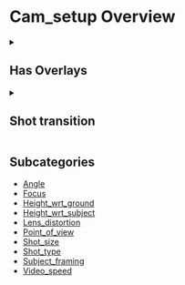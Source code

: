# Cam_setup Overview

<details>
<summary><h2>Has Overlays</h2></summary>


<h3>🔵 Label Name:</h3>
<code>has_overlays</code>


<h3>📖 Definition:</h3>
Does the shot contain on-screen overlays, such as watermarks, or titles, or subtitles, or icons, or heads-up displays, or framing elements?

<details>
<summary><h4> Question (Definition)</h4></summary>

</details>

<details>
<summary><h4> Alternative Question</h4></summary>

- Does the video have any added text or graphics on the screen?

- Are there watermarks, titles, or subtitles visible in the shot?

- Does this shot contain icons, labels, or other graphical elements?

- Is there a heads-up display or interface overlay present?

- Are there any framing elements like borders or guide markers?

- Does the video include non-diegetic text or symbols on-screen?

- Are any subtitles or captions displayed in the scene?

- Does this shot contain on-screen information not naturally part of the scene?

</details>

<details>
<summary><h4> Prompt (Definition)</h4></summary>

- A shot containing on-screen overlays, such as watermarks, titles, subtitles, icons, HUDs, or framing elements.

</details>

<details>
<summary><h4> Alternative Prompt</h4></summary>

- A scene containing on-screen overlays such as text, graphics, or icons.

- A shot with visible watermarks, titles, or subtitles.

- A video where a heads-up display or user interface is present.

- A frame that includes added graphical elements like icons or labels.

- A shot where on-screen elements are visible, such as subtitles or branding.

- A shot featuring non-diegetic overlays like game HUDs or captions.

- A video containing persistent watermarks or text elements.

- A scene with embedded UI components or informational graphics.

- A shot displaying subtitles or interactive elements.

</details>

<h4>🟢 Positive:</h4>
<code>self.has_overlays is True</code>

<h4>🔴 Negative:</h4>
<code>self.has_overlays is False</code>

</details>

<details>
<summary><h2>Shot transition</h2></summary>


<h3>🔵 Label Name:</h3>
<code>has_shot_transition_cam_setup</code>


<h3>📖 Definition:</h3>
Does the video include one or more shot transitions?

<details>
<summary><h4> Question (Definition)</h4></summary>

- Does the video contain hard cuts or soft transitions, or a combination of both?

- Are there any shot transitions in the video?

- Does this footage feature one or more cuts or soft transitions?

</details>

<details>
<summary><h4> Alternative Question</h4></summary>

- Is there a transition between shots?

- Does the video include a shot transition?

- Does the video include a hard cut or a soft transition?

- Is there a shot transition?

- Is a cut or soft transition used in this footage?

- Does the video include any shot transitions?

- Does the video include a hard cut or a soft transition?

</details>

<details>
<summary><h4> Prompt (Definition)</h4></summary>

- A video showing one or more shot transitions.

- The video features hard cuts, soft transitions, or a combination of both.

- The video contains one or more cuts or soft transitions between shots.

- A video that includes at least one shot transition.

- A video with at least one shot transition.

- A video featuring one or more shot transitions.

- A video with one or more shot transitions.

</details>

<details>
<summary><h4> Alternative Prompt</h4></summary>

- The video includes either a hard cut or a soft transition.

- The video shows a hard cut or a soft transition between shots.

- A video where there is a transition between shots.

- The video contains a cut or a soft transition between scenes.

- A video that includes shot transitions between scenes.

- A video with a hard cut or soft transition.

- A video that includes a shot transition.

- A video with a cut or soft transition.

- A video featuring shot transitions.

- A video with either a hard cut or soft transition.

- A video with at least one transition.

- A video with shot transitions.

- A video with cuts or soft transitions.

- A video with hard cuts, soft transitions, or both.

- A video where shots change with a transition.

</details>

<h4>🟢 Positive:</h4>
<code>self.cam_setup.shot_transition</code>

<h4>🔴 Negative:</h4>
<code>not self.cam_setup.shot_transition</code>

</details>


## Subcategories

- [Angle](./angle/index.md)
- [Focus](./focus/index.md)
- [Height_wrt_ground](./height_wrt_ground/index.md)
- [Height_wrt_subject](./height_wrt_subject/index.md)
- [Lens_distortion](./lens_distortion/index.md)
- [Point_of_view](./point_of_view/index.md)
- [Shot_size](./shot_size/index.md)
- [Shot_type](./shot_type/index.md)
- [Subject_framing](./subject_framing/index.md)
- [Video_speed](./video_speed/index.md)